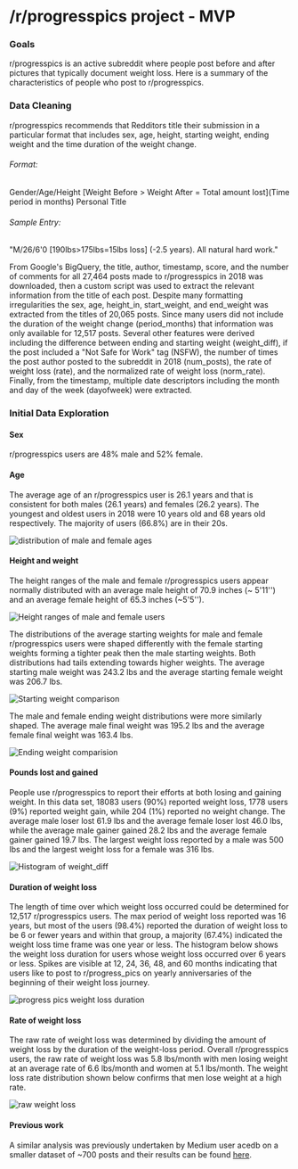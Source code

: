 # /r/progresspics project - MVP

### Goals

r/progresspics is an active subreddit where people post before and after pictures that typically document weight loss.  Here is a summary of the characteristics of people who post to r/progresspics.

### Data Cleaning

r/progresspics recommends that Redditors title their submission in a particular format that includes sex, age, height, starting weight, ending weight and the time duration of the weight change.

###### Format:
Gender/Age/Height \[Weight Before > Weight After = Total amount lost\](Time period in months) Personal Title

###### Sample Entry:
"M/26/6'0 \[190lbs&gt;175lbs=15lbs loss\] (-2.5 years). All natural hard work."

 From Google's BigQuery, the title, author, timestamp, score, and the number of comments for all 27,464 posts made to r/progresspics in 2018 was downloaded, then a custom script was used to extract the relevant information from the title of each post.  Despite many formatting irregularities the sex, age, height_in, start_weight, and end_weight was extracted from the titles of 20,065 posts.  Since many users did not include the duration of the weight change (period_months) that information was only available for 12,517 posts.  Several other features were derived including the difference between ending and starting weight (weight_diff), if the post included a "Not Safe for Work" tag (NSFW), the number of times the post author posted to the subreddit in 2018 (num_posts), the rate of weight loss (rate), and the normalized rate of weight loss (norm_rate). Finally, from the timestamp, multiple date descriptors including the month and day of the week (dayofweek) were extracted.

### Initial Data Exploration

#### Sex

r/progresspics users are 48% male and 52% female.

#### Age

The average age of an r/progresspics user is 26.1 years and that is consistent for both males (26.1 years) and females (26.2 years). The youngest and oldest users in 2018 were 10 years old and 68 years old respectively.  The majority of users (66.8%) are in their 20s.

![distribution of male and female ages](figures/pp_m_f_age_comparision.png)

#### Height and weight

The height ranges of the male and female r/progresspics users appear normally distributed with an average male height of 70.9 inches (~ 5'11'') and an average female height of 65.3 inches (~5'5'').

![Height ranges of male and female users](figures/pp_height_range.png)

The distributions of the average starting weights for male and female r/progresspics users were shaped differently with the female starting weights forming a tighter peak then the male starting weights.  Both distributions had tails extending towards higher weights.  The average starting male weight was 243.2 lbs and the average starting female weight was 206.7 lbs.

![Starting weight comparison](figures/pp_starting_weight.png)

The male and female ending weight distributions were more similarly shaped.  The average male final weight was 195.2 lbs and the average female final weight was 163.4 lbs.

![Ending weight comparision](figures/pp_ending_weight.png)

####  Pounds lost and gained

People use r/progresspics to report their efforts at both losing and gaining weight.  In this data set, 18083 users (90%) reported weight loss, 1778 users (9%) reported weight gain, while 204 (1%) reported no weight change.  The average male loser lost 61.9 lbs and the average female loser lost 46.0 lbs, while the average male gainer gained 28.2 lbs and the average female gainer gained 19.7 lbs. The largest weight loss reported by a male was 500 lbs and the largest weight loss for a female was 316 lbs.

![Histogram of weight_diff](figures/pp_histogram_weight_diff.png)

#### Duration of weight loss

The length of time over which weight loss occurred could be determined for 12,517 r/progresspics users.  The max period of weight loss reported was 16 years, but most of the users (98.4%) reported the duration of weight loss to be 6 or fewer years and within that group, a majority (67.4%) indicated the weight loss time frame was one year or less.  The histogram below shows the weight loss duration for users whose weight loss occurred over 6 years or less.  Spikes are visible at 12, 24, 36, 48, and 60 months indicating that users like to post to r/progress_pics on yearly anniversaries of the beginning of their weight loss journey.

![progress pics weight loss duration](figures/pp_weight_loss_duration.png)


#### Rate of weight loss

The raw rate of weight loss was determined by dividing the amount of weight loss by the duration of the weight-loss period.  Overall r/progresspics users, the raw rate of weight loss was 5.8 lbs/month with men losing weight at an average rate of  6.6 lbs/month and women at 5.1 lbs/month.  The weight loss rate distribution shown below confirms that men lose weight at a high rate.

![raw weight loss](figures/pp_raw_weight_loss_rates.png)

#### Previous work

A similar analysis was previously undertaken by Medium user acedb on a smaller dataset of ~700 posts and their results can be found [here][ec6949e2].

  [ec6949e2]: https://medium.com/@acedb/what-is-being-posted-on-r-progresspics-an-initial-analysis-351e43b5d7c4 "r/progesspics analysis"
